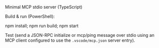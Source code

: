 Minimal MCP stdio server (TypeScript)

Build & run (PowerShell):

npm install; npm run build; npm start

Test (send a JSON-RPC initialize or mcp/ping message over stdio using an MCP client configured to use the `.vscode/mcp.json` server entry).
